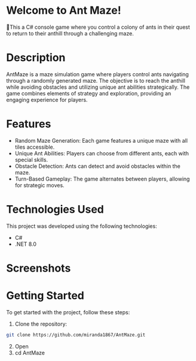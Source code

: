 # Welcome to Ant Maze! 

🐜This a C# console game where you control a colony of ants in their quest to return to their anthill through a challenging maze.

# Description  
AntMaze is a maze simulation game where players control ants navigating through a randomly generated maze. The objective is to reach the anthill while avoiding obstacles and utilizing unique ant abilities strategically. The game combines elements of strategy and exploration, providing an engaging experience for players.

# Features
- Random Maze Generation: Each game features a unique maze with all tiles accessible.
- Unique Ant Abilities: Players can choose from different ants, each with special skills.
- Obstacle Detection: Ants can detect and avoid obstacles within the maze.
- Turn-Based Gameplay: The game alternates between players, allowing for strategic moves.

# Technologies Used
This project was developed using the following technologies:
- C#
- .NET 8.0

# Screenshots

# Getting Started
To get started with the project, follow these steps:

1. Clone the repository:
```bash
git clone https://github.com/miranda1867/AntMaze.git
```
2. Open 
3. cd AntMaze
